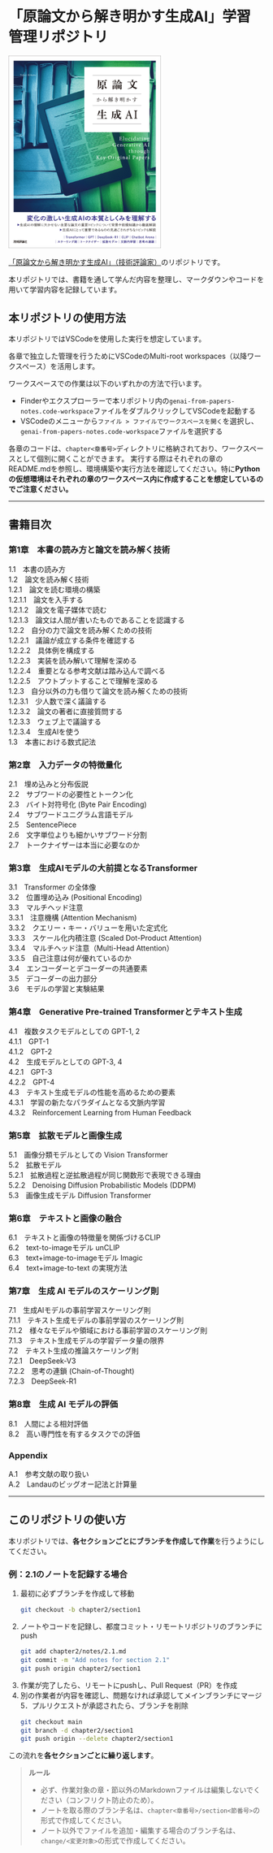 # 「原論文から解き明かす生成AI」学習管理リポジトリ

<img src=".github/assets/cover.jpg" alt="書籍カバー" width="300">

[「原論文から解き明かす生成AI」（技術評論家）](www.amazon.co.jp/dp/4297150786)のリポジトリです。

本リポジトリでは、書籍を通して学んだ内容を整理し、マークダウンやコードを用いて学習内容を記録しています。

## 本リポジトリの使用方法

本リポジトリではVSCodeを使用した実行を想定しています。

各章で独立した管理を行うためにVSCodeのMulti-root workspaces（以降ワークスペース）を活用します。
   
ワークスペースでの作業は以下のいずれかの方法で行います。
- Finderやエクスプローラーで本リポジトリ内の`genai-from-papers-notes.code-workspace`ファイルをダブルクリックしてVSCodeを起動する
- VSCodeのメニューから`ファイル > ファイルでワークスペースを開く`を選択し、`genai-from-papers-notes.code-workspace`ファイルを選択する

各章のコードは、`chapter<章番号>`ディレクトリに格納されており、ワークスペースとして個別に開くことができます。
実行する際はそれぞれの章のREADME.mdを参照し、環境構築や実行方法を確認してください。特に**Pythonの仮想環境はそれぞれの章のワークスペース内に作成することを想定しているのでご注意ください。**

---

## 書籍目次

### 第1章　本書の読み方と論文を読み解く技術
1.1　本書の読み方  
1.2　論文を読み解く技術  
1.2.1　論文を読む環境の構築  
1.2.1.1　論文を入手する  
1.2.1.2　論文を電子媒体で読む  
1.2.1.3　論文は人間が書いたものであることを認識する  
1.2.2　自分の力で論文を読み解くための技術  
1.2.2.1　議論が成立する条件を確認する  
1.2.2.2　具体例を構成する  
1.2.2.3　実装を読み解いて理解を深める  
1.2.2.4　重要となる参考文献は踏み込んで調べる  
1.2.2.5　アウトプットすることで理解を深める  
1.2.3　自分以外の力も借りて論文を読み解くための技術  
1.2.3.1　少人数で深く議論する  
1.2.3.2　論文の著者に直接質問する  
1.2.3.3　ウェブ上で議論する  
1.2.3.4　生成AIを使う  
1.3　本書における数式記法  

### 第2章　入力データの特徴量化
2.1　埋め込みと分布仮説  
2.2　サブワードの必要性とトークン化  
2.3　バイト対符号化 (Byte Pair Encoding)  
2.4　サブワードユニグラム言語モデル  
2.5　SentencePiece  
2.6　文字単位よりも細かいサブワード分割  
2.7　トークナイザーは本当に必要なのか  

### 第3章　生成AIモデルの大前提となるTransformer
3.1　Transformer の全体像  
3.2　位置埋め込み (Positional Encoding)  
3.3　マルチヘッド注意  
3.3.1　注意機構 (Attention Mechanism)  
3.3.2　クエリー・キー・バリューを用いた定式化  
3.3.3　スケール化内積注意 (Scaled Dot-Product Attention)  
3.3.4　マルチヘッド注意（Multi-Head Attention）  
3.3.5　自己注意は何が優れているのか  
3.4　エンコーダーとデコーダーの共通要素  
3.5　デコーダーの出力部分  
3.6　モデルの学習と実験結果  

### 第4章　Generative Pre-trained Transformerとテキスト生成
4.1　複数タスクモデルとしての GPT-1, 2  
4.1.1　GPT-1  
4.1.2　GPT-2  
4.2　生成モデルとしての GPT-3, 4  
4.2.1　GPT-3  
4.2.2　GPT-4  
4.3　テキスト生成モデルの性能を高めるための要素  
4.3.1　学習の新たなパラダイムとなる文脈内学習  
4.3.2　Reinforcement Learning from Human Feedback  

### 第5章　拡散モデルと画像生成
5.1　画像分類モデルとしての Vision Transformer  
5.2　拡散モデル  
5.2.1　拡散過程と逆拡散過程が同じ関数形で表現できる理由  
5.2.2　Denoising Diffusion Probabilistic Models (DDPM)  
5.3　画像生成モデル Diffusion Transformer  

### 第6章　テキストと画像の融合
6.1　テキストと画像の特徴量を関係づけるCLIP  
6.2　text-to-imageモデル unCLIP  
6.3　text+image-to-imageモデル Imagic  
6.4　text+image-to-text の実現方法  

### 第7章　生成 AI モデルのスケーリング則
7.1　生成AIモデルの事前学習スケーリング則  
7.1.1　テキスト生成モデルの事前学習のスケーリング則  
7.1.2　様々なモデルや領域における事前学習のスケーリング則  
7.1.3　テキスト生成モデルの学習データ量の限界  
7.2　テキスト生成の推論スケーリング則  
7.2.1　DeepSeek-V3  
7.2.2　思考の連鎖 (Chain-of-Thought)  
7.2.3　DeepSeek-R1  

### 第8章　生成 AI モデルの評価
8.1　人間による相対評価  
8.2　高い専門性を有するタスクでの評価  

### Appendix
A.1　参考文献の取り扱い  
A.2　Landauのビッグオー記法と計算量

---

## このリポジトリの使い方

本リポジトリでは、**各セクションごとにブランチを作成して作業**を行うようにしてください。

### 例：2.1のノートを記録する場合

1. 最初に必ずブランチを作成して移動  
   ```sh
   git checkout -b chapter2/section1
   ```
2. ノートやコードを記録し、都度コミット・リモートリポジトリのブランチにpush  
   ```sh
   git add chapter2/notes/2.1.md
   git commit -m "Add notes for section 2.1"
   git push origin chapter2/section1
   ```
3. 作業が完了したら、リモートにpushし、Pull Request（PR）を作成
4. 別の作業者が内容を確認し、問題なければ承認してメインブランチにマージ
5．プルリクエストが承認されたら、ブランチを削除
   ```sh
   git checkout main
   git branch -d chapter2/section1
   git push origin --delete chapter2/section1
   ```

この流れを**各セクションごとに繰り返します**。

> **ルール**  
> - 必ず、作業対象の章・節以外のMarkdownファイルは編集しないでください（コンフリクト防止のため）。
> - ノートを取る際のブランチ名は、`chapter<章番号>/section<節番号>`の形式で作成してください。
> - ノート以外でファイルを追加・編集する場合のブランチ名は、`change/<変更対象>`の形式で作成してください。